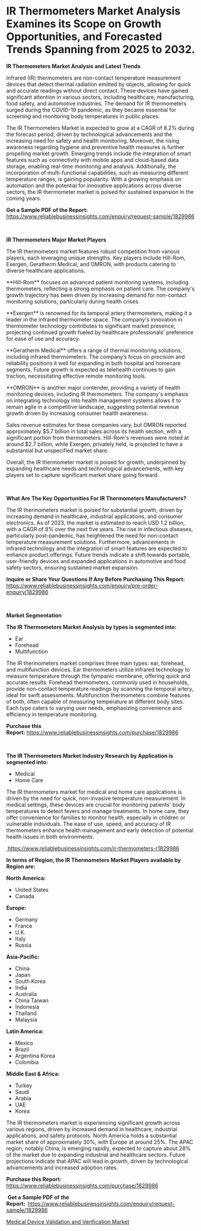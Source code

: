 <p><h1>IR Thermometers Market Analysis Examines its Scope on Growth Opportunities, and Forecasted Trends Spanning from 2025 to 2032.</h1></p><p><strong>IR Thermometers Market Analysis and Latest Trends</strong></p>
<p><p>Infrared (IR) thermometers are non-contact temperature measurement devices that detect thermal radiation emitted by objects, allowing for quick and accurate readings without direct contact. These devices have gained significant attention in various sectors, including healthcare, manufacturing, food safety, and automotive industries. The demand for IR thermometers surged during the COVID-19 pandemic, as they became essential for screening and monitoring body temperatures in public places.</p><p>The IR Thermometers Market is expected to grow at a CAGR of 8.2% during the forecast period, driven by technological advancements and the increasing need for safety and health monitoring. Moreover, the rising awareness regarding hygiene and preventive health measures is further propelling market growth. Emerging trends include the integration of smart features such as connectivity with mobile apps and cloud-based data storage, enabling real-time monitoring and analysis. Additionally, the incorporation of multi-functional capabilities, such as measuring different temperature ranges, is gaining popularity. With a growing emphasis on automation and the potential for innovative applications across diverse sectors, the IR thermometer market is poised for sustained expansion in the coming years.</p></p>
<p><strong>Get a Sample PDF of the Report:&nbsp;</strong> <a href="https://www.reliablebusinessinsights.com/enquiry/request-sample/1829986?utm_campaign=2268&utm_medium=2&utm_source=Github&utm_content=ia&utm_term=04032025&utm_id=ir-thermometers">https://www.reliablebusinessinsights.com/enquiry/request-sample/1829986</a></p>
<p>&nbsp;</p>
<p><strong>IR Thermometers Major Market Players</strong></p>
<p><p>The IR thermometers market features robust competition from various players, each leveraging unique strengths. Key players include Hill-Rom, Exergen, Geratherm Medical, and OMRON, with products catering to diverse healthcare applications.</p><p>**Hill-Rom** focuses on advanced patient monitoring systems, including thermometers, reflecting a strong emphasis on patient care. The company's growth trajectory has been driven by increasing demand for non-contact monitoring solutions, particularly during health crises.</p><p>**Exergen** is renowned for its temporal artery thermometers, making it a leader in the infrared thermometer space. The company's innovation in thermometer technology contributes to significant market presence, projecting continued growth fueled by healthcare professionals' preference for ease of use and accuracy.</p><p>**Geratherm Medical** offers a range of thermal monitoring solutions, including infrared thermometers. The company’s focus on precision and reliability positions it well for expanding in both hospital and homecare segments. Future growth is expected as telehealth continues to gain traction, necessitating effective remote monitoring tools.</p><p>**OMRON** is another major contender, providing a variety of health monitoring devices, including IR thermometers. The company's emphasis on integrating technology into health management systems allows it to remain agile in a competitive landscape, suggesting potential revenue growth driven by increasing consumer health awareness.</p><p>Sales revenue estimates for these companies vary, but OMRON reported approximately $5.7 billion in total sales across its health section, with a significant portion from thermometers. Hill-Rom's revenues were noted at around $2.7 billion, while Exergen, privately held, is projected to have a substantial but unspecified market share.</p><p>Overall, the IR thermometer market is poised for growth, underpinned by expanding healthcare needs and technological advancements, with key players set to capture significant market share going forward.</p></p>
<p>&nbsp;</p>
<p><strong>What Are The Key Opportunities For IR Thermometers Manufacturers?</strong></p>
<p><p>The IR thermometers market is poised for substantial growth, driven by increasing demand in healthcare, industrial applications, and consumer electronics. As of 2023, the market is estimated to reach USD 1.2 billion, with a CAGR of 8% over the next five years. The rise in infectious diseases, particularly post-pandemic, has heightened the need for non-contact temperature measurement solutions. Furthermore, advancements in infrared technology and the integration of smart features are expected to enhance product offerings. Future trends indicate a shift towards portable, user-friendly devices and expanded applications in automotive and food safety sectors, ensuring sustained market expansion.</p></p>
<p><strong>Inquire or Share Your Questions If Any Before Purchasing This Report:</strong> <a href="https://www.reliablebusinessinsights.com/enquiry/pre-order-enquiry/1829986?utm_campaign=2268&utm_medium=2&utm_source=Github&utm_content=ia&utm_term=04032025&utm_id=ir-thermometers">https://www.reliablebusinessinsights.com/enquiry/pre-order-enquiry/1829986</a></p>
<p>&nbsp;</p>
<p><strong>Market Segmentation</strong></p>
<p><strong>The IR Thermometers Market Analysis by types is segmented into:</strong></p>
<p><ul><li>Ear</li><li>Forehead</li><li>Multifunction</li></ul></p>
<p><p>The IR thermometers market comprises three main types: ear, forehead, and multifunction devices. Ear thermometers utilize infrared technology to measure temperature through the tympanic membrane, offering quick and accurate results. Forehead thermometers, commonly used in households, provide non-contact temperature readings by scanning the temporal artery, ideal for swift assessments. Multifunction thermometers combine features of both, often capable of measuring temperature at different body sites. Each type caters to varying user needs, emphasizing convenience and efficiency in temperature monitoring.</p></p>
<p><strong>Purchase this Report:&nbsp;</strong><a href="https://www.reliablebusinessinsights.com/purchase/1829986?utm_campaign=2268&utm_medium=2&utm_source=Github&utm_content=ia&utm_term=04032025&utm_id=ir-thermometers">https://www.reliablebusinessinsights.com/purchase/1829986</a></p>
<p>&nbsp;</p>
<p><strong>The IR Thermometers Market Industry Research by Application is segmented into:</strong></p>
<p><ul><li>Medical</li><li>Home Care</li></ul></p>
<p><p>The IR thermometers market for medical and home care applications is driven by the need for quick, non-invasive temperature measurement. In medical settings, these devices are crucial for monitoring patients' body temperatures to detect fevers and manage treatments. In home care, they offer convenience for families to monitor health, especially in children or vulnerable individuals. The ease of use, speed, and accuracy of IR thermometers enhance health management and early detection of potential health issues in both environments.</p></p>
<p><a href="https://www.reliablebusinessinsights.com/ir-thermometers-r1829986?utm_campaign=2268&utm_medium=2&utm_source=Github&utm_content=ia&utm_term=04032025&utm_id=ir-thermometers">&nbsp;https://www.reliablebusinessinsights.com/ir-thermometers-r1829986</a></p>
<p><strong>In terms of Region, the IR Thermometers Market Players available by Region are:</strong></p>
<p>
    <p> <strong> North America: </strong>
        <ul>
            <li>United States</li>
            <li>Canada</li>
        </ul>
        </p> 
    <p> <strong> Europe: </strong>
        <ul>
            <li>Germany</li>
            <li>France</li>
            <li>U.K.</li>
            <li>Italy</li>
            <li>Russia</li>
        </ul>
        </p> 
    <p> <strong> Asia-Pacific: </strong>
        <ul>
            <li>China</li>
            <li>Japan</li>
            <li>South Korea</li>
            <li>India</li>
            <li>Australia</li>
            <li>China Taiwan</li>
            <li>Indonesia</li>
            <li>Thailand</li>
            <li>Malaysia</li>
        </ul>
        </p> 
    <p> <strong> Latin America: </strong>
        <ul>
            <li>Mexico</li>
            <li>Brazil</li>
            <li>Argentina Korea</li>
            <li>Colombia</li>
        </ul>
        </p> 
    <p> <strong> Middle East & Africa: </strong>
        <ul>
            <li>Turkey</li>
            <li>Saudi</li>
            <li>Arabia</li>
            <li>UAE</li>
            <li>Korea</li>
        </ul>
    </p>
    </p>
<p><p>The IR thermometers market is experiencing significant growth across various regions, driven by increased demand in healthcare, industrial applications, and safety protocols. North America holds a substantial market share of approximately 30%, with Europe at around 25%. The APAC region, notably China, is emerging rapidly, expected to capture about 28% of the market due to expanding industrial and healthcare sectors. Future projections indicate that APAC will lead in growth, driven by technological advancements and increased adoption rates.</p></p>
<p><strong>Purchase this Report: </strong><a href="https://www.reliablebusinessinsights.com/purchase/1829986?utm_campaign=2268&utm_medium=2&utm_source=Github&utm_content=ia&utm_term=04032025&utm_id=ir-thermometers">https://www.reliablebusinessinsights.com/purchase/1829986</a></p>
<p>&nbsp;<strong>Get a Sample PDF of the Report:&nbsp;&nbsp;</strong><a href="https://www.reliablebusinessinsights.com/enquiry/request-sample/1829986?utm_campaign=2268&utm_medium=2&utm_source=Github&utm_content=ia&utm_term=04032025&utm_id=ir-thermometers">https://www.reliablebusinessinsights.com/enquiry/request-sample/1829986</a></p>
<p><strong></strong></p>
<p><p><a href="https://github.com/rileymgdorcas/Market-Research-Report-List-1/blob/main/medical-device-validation-and-verification-market.md?utm_campaign=2268&utm_medium=2&utm_source=Github&utm_content=ia&utm_term=04032025&utm_id=ir-thermometers">Medical Device Validation and Verification Market</a></p></p>